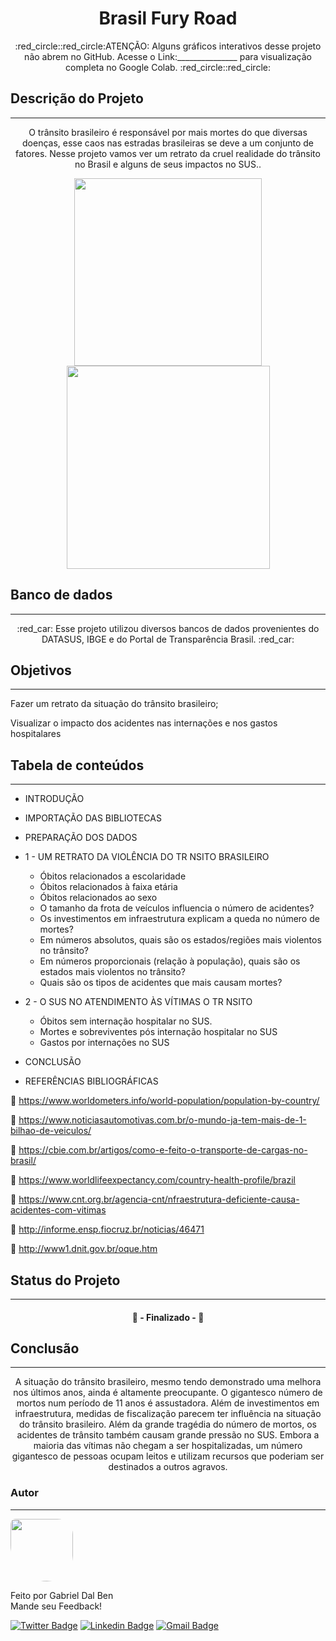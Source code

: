 <h1 align="center">Brasil Fury Road</h1>

<p align="center">:red_circle::red_circle:ATENÇÃO: Alguns gráficos interativos desse projeto não abrem no GitHub. Acesse o Link:_______________ para visualização completa no Google Colab. :red_circle::red_circle:</p>


## Descrição do Projeto
---
<p align="center">O trânsito brasileiro é responsável por mais mortes do que diversas doenças, esse caos nas estradas brasileiras se deve a um conjunto de fatores. Nesse projeto vamos ver um retrato da cruel realidade do trânsito no Brasil e alguns de seus impactos no SUS..</p>

<p float="left">
  <p align="center">
  <img src="https://lh5.googleusercontent.com/cSMRQ0gd81ZKFJFC_e9r8k-hJ1DN1cCPoEOvEGd2KHWCQl_53tODIpVYnPPhrnBVlR6g7Yq2zoX8oS38kBLn1brcztGzf27xKUc6WnCPiigzHqJM-eYhQY9y9DqqODj1GEXtBOXm" width="300" /> 
  <img src="https://imagens.ebc.com.br/xW00ic0F3GfBP38EX1X51XyHzoc=/1170x700/smart/https://agenciabrasil.ebc.com.br/sites/default/files/thumbnails/image/mca_090120dsc_63675436.jpg?itok=yWT7WOva" width="325" />
</p>



## Banco de dados
---
<p align="center"> :red_car: Esse projeto utilizou diversos bancos de dados provenientes do DATASUS, IBGE e do Portal de Transparência Brasil. :red_car: </p>



## Objetivos
---
<p align="left"> Fazer um retrato da situação do trânsito brasileiro;

Visualizar o impacto dos acidentes nas internações e nos gastos hospitalares</p>

## Tabela de conteúdos
---
<!--ts-->
   * INTRODUÇÃO
   * IMPORTAÇÃO DAS BIBLIOTECAS
   * PREPARAÇÃO DOS DADOS
   * 1 - UM RETRATO DA VIOLÊNCIA DO TR NSITO BRASILEIRO
      * Óbitos relacionados a escolaridade
      * Óbitos relacionados à faixa etária
      * Óbitos relacionados ao sexo
      * O tamanho da frota de veículos influencia o número de acidentes?
      * Os investimentos em infraestrutura explicam a queda no número de mortes?
      * Em números absolutos, quais são os estados/regiões mais violentos no trânsito?
      * Em números proporcionais (relação à população), quais são os estados mais violentos no trânsito?
      * Quais são os tipos de acidentes que mais causam mortes?
 
   * 2 - O SUS NO ATENDIMENTO ÀS VÍTIMAS O TR NSITO
      * Óbitos sem internação hospitalar no SUS.
      * Mortes e sobreviventes pós internação hospitalar no SUS
      * Gastos por internações no SUS
   * CONCLUSÃO
   * REFERÊNCIAS BIBLIOGRÁFICAS
   
:newspaper:  https://www.worldometers.info/world-population/population-by-country/

:newspaper:  https://www.noticiasautomotivas.com.br/o-mundo-ja-tem-mais-de-1-bilhao-de-veiculos/

:newspaper:  https://cbie.com.br/artigos/como-e-feito-o-transporte-de-cargas-no-brasil/

:newspaper:  https://www.worldlifeexpectancy.com/country-health-profile/brazil

:newspaper:  https://www.cnt.org.br/agencia-cnt/nfraestrutura-deficiente-causa-acidentes-com-vitimas

:newspaper:  http://informe.ensp.fiocruz.br/noticias/46471

:newspaper:  http://www1.dnit.gov.br/oque.htm

<!--te-->

## Status do Projeto
---
<h4 align="center"> 🚀  - Finalizado -  🚀 </h4>


## Conclusão
---

<p align="center">A situação do trânsito brasileiro, mesmo tendo demonstrado uma melhora nos últimos anos, ainda é altamente preocupante. O gigantesco número de mortos num período de 11 anos é assustadora. Além de investimentos em infraestrutura, medidas de fiscalização parecem ter influência na situação do trânsito brasileiro.
Além da grande tragédia do número de mortos, os acidentes de trânsito também causam grande pressão no SUS. Embora a maioria das vítimas não chegam a ser hospitalizadas, um número gigantesco de pessoas ocupam leitos e utilizam recursos que poderiam ser destinados a outros agravos.</p>


### Autor
---

 <img style="border-radius:  10% 30% 50% 70%;" src="https://avatars3.githubusercontent.com/u/16099477?s=400&u=9c91a633df96d3a8907f7a12ba7e2dade0482c72&v=4" width="100px;" alt=""/>
 <br />
 
Feito por Gabriel Dal Ben
<br />
Mande seu Feedback!

[![Twitter Badge](https://img.shields.io/badge/-@gabriel_bd-1ca0f1?style=flat-square&labelColor=1ca0f1&logo=twitter&logoColor=white&link=https://twitter.com/gabriel_bd)](https://twitter.com/gabriel_bd) [![Linkedin Badge](https://img.shields.io/badge/-Gabriel-blue?style=flat-square&logo=Linkedin&logoColor=white&link=https://www.linkedin.com/in/gabrieldalben/)](www.linkedin.com/in/gabrieldalben/) 
[![Gmail Badge](https://img.shields.io/badge/-gbdalbem.26@gmail.com-c14438?style=flat-square&logo=Gmail&logoColor=white&link=mailto:gbdalbem.26@gmail.com)](mailto:gbdalbem.26@gmail.com)
